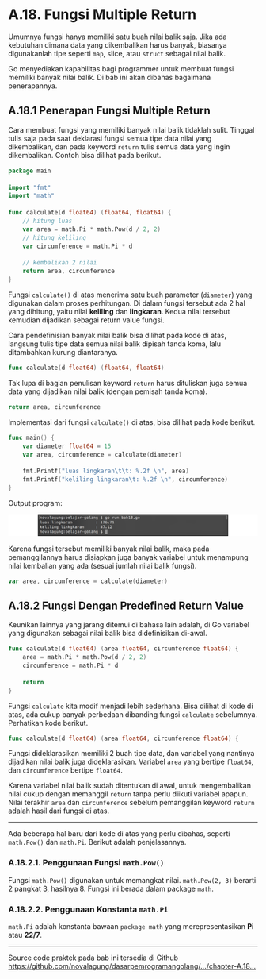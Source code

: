 # A.18. Fungsi Multiple Return

Umumnya fungsi hanya memiliki satu buah nilai balik saja. Jika ada kebutuhan dimana data yang dikembalikan harus banyak, biasanya digunakanlah tipe seperti `map`, slice, atau `struct` sebagai nilai balik.

Go menyediakan kapabilitas bagi programmer untuk membuat fungsi memiliki banyak nilai balik. Di bab ini akan dibahas bagaimana penerapannya.

## A.18.1 Penerapan Fungsi Multiple Return

Cara membuat fungsi yang memiliki banyak nilai balik tidaklah sulit. Tinggal tulis saja pada saat deklarasi fungsi semua tipe data nilai yang dikembalikan, dan pada keyword `return` tulis semua data yang ingin dikembalikan. Contoh bisa dilihat pada berikut.

```go
package main

import "fmt"
import "math"

func calculate(d float64) (float64, float64) {
    // hitung luas
    var area = math.Pi * math.Pow(d / 2, 2)
    // hitung keliling
    var circumference = math.Pi * d

    // kembalikan 2 nilai
    return area, circumference
}
```

Fungsi `calculate()` di atas menerima satu buah parameter (`diameter`) yang digunakan dalam proses perhitungan. Di dalam fungsi tersebut ada 2 hal yang dihitung, yaitu nilai **keliling** dan **lingkaran**. Kedua nilai tersebut kemudian dijadikan sebagai return value fungsi.

Cara pendefinisian banyak nilai balik bisa dilihat pada kode di atas, langsung tulis tipe data semua nilai balik dipisah tanda koma, lalu ditambahkan kurung diantaranya.

```go
func calculate(d float64) (float64, float64)
```

Tak lupa di bagian penulisan keyword `return` harus dituliskan juga semua data yang dijadikan nilai balik (dengan pemisah tanda koma).

```go
return area, circumference
```

Implementasi dari fungsi `calculate()` di atas, bisa dilihat pada kode berikut.

```go
func main() {
    var diameter float64 = 15
    var area, circumference = calculate(diameter)

    fmt.Printf("luas lingkaran\t\t: %.2f \n", area)
    fmt.Printf("keliling lingkaran\t: %.2f \n", circumference)
}
```

Output program:

![Penerapan teknik multiple return](images/A.18_1_multiple_return.png)

Karena fungsi tersebut memiliki banyak nilai balik, maka pada pemanggilannya harus disiapkan juga banyak variabel untuk menampung nilai kembalian yang ada (sesuai jumlah nilai balik fungsi).

```go
var area, circumference = calculate(diameter)
```

## A.18.2 Fungsi Dengan Predefined Return Value

Keunikan lainnya yang jarang ditemui di bahasa lain adalah, di Go variabel yang digunakan sebagai nilai balik bisa didefinisikan di-awal.

```go
func calculate(d float64) (area float64, circumference float64) {
    area = math.Pi * math.Pow(d / 2, 2)
    circumference = math.Pi * d

    return
}
```

Fungsi `calculate` kita modif menjadi lebih sederhana. Bisa dilihat di kode di atas, ada cukup banyak perbedaan dibanding fungsi `calculate` sebelumnya. Perhatikan kode berikut.

```go
func calculate(d float64) (area float64, circumference float64) {
```

Fungsi dideklarasikan memiliki 2 buah tipe data, dan variabel yang nantinya dijadikan nilai balik juga dideklarasikan. Variabel `area` yang bertipe `float64`, dan `circumference` bertipe `float64`.

Karena variabel nilai balik sudah ditentukan di awal, untuk mengembalikan nilai cukup dengan memanggil `return` tanpa perlu diikuti variabel apapun. Nilai terakhir `area` dan `circumference` sebelum pemanggilan keyword `return` adalah hasil dari fungsi di atas.

---

Ada beberapa hal baru dari kode di atas yang perlu dibahas, seperti `math.Pow()` dan `math.Pi`. Berikut adalah penjelasannya.

### A.18.2.1. Penggunaan Fungsi `math.Pow()`

Fungsi `math.Pow()` digunakan untuk memangkat nilai. `math.Pow(2, 3)` berarti 2 pangkat 3, hasilnya 8. Fungsi ini berada dalam package `math`.

### A.18.2.2. Penggunaan Konstanta `math.Pi`

`math.Pi` adalah konstanta bawaan `package math` yang merepresentasikan **Pi** atau **22/7**.

---

<div class="source-code-link">
    <div class="source-code-link-message">Source code praktek pada bab ini tersedia di Github</div>
    <a href="https://github.com/novalagung/dasarpemrogramangolang/tree/master/chapter-A.18-fungsi-multiple-return">https://github.com/novalagung/dasarpemrogramangolang/.../chapter-A.18...</a>
</div>
